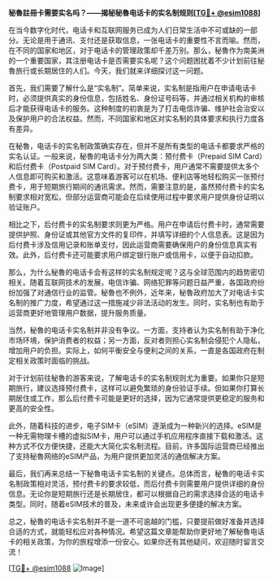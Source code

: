 **秘魯註冊卡需要实名吗？——揭秘秘魯电话卡的实名制规则[[TG💪+ @esim1088](https://t.me/s/esim1088)]**

在当今数字化时代，电话卡和互联网服务已成为人们日常生活中不可或缺的一部分。无论是用于通讯、支付还是获取信息，一张电话卡的重要性不言而喻。然而，在不同的国家和地区，对于电话卡的管理政策却千差万别。那么，秘魯作为南美洲的一个重要国家，其注册电话卡是否需要实名呢？这个问题困扰着不少计划前往秘魯旅行或长期居住的人们。今天，我们就来详细探讨这一问题。

首先，我们需要了解什么是“实名制”。简单来说，实名制是指用户在申请电话卡时，必须提供真实的身份信息，包括姓名、身份证号码等，并通过相关机构的审核后才能获得电话卡的服务。这种制度的初衷是为了打击电信诈骗、维护社会治安以及保护用户的合法权益。然而，不同国家和地区对实名制的具体要求和执行力度各有差异。

在秘魯，电话卡的实名制政策确实存在，但并不是所有类型的电话卡都要求严格的实名认证。一般来说，秘魯的电话卡分为两大类：预付费卡（Prepaid SIM Card）和后付费卡（Postpaid SIM Card）。对于预付费卡，用户通常不需要提供太多个人信息即可购买和激活。这意味着游客可以在机场、便利店等地轻松购买一张预付费卡，用于短期旅行期间的通讯需求。然而，需要注意的是，虽然预付费卡的实名制要求相对宽松，但部分运营商可能会在后续使用过程中要求用户提供身份证明以验证账户。

相比之下，后付费卡的实名制要求则更为严格。用户在申请后付费卡时，通常需要提供护照、身份证或其他官方文件的复印件，并填写详细的个人信息表。这是因为后付费卡涉及信用记录和账单支付，因此运营商需要确保用户的身份信息真实有效。此外，后付费卡还可能要求用户绑定银行账户或信用卡，以便于自动扣款。

那么，为什么秘魯的电话卡会有这样的实名制规定呢？这与全球范围内的趋势密切相关。随着互联网技术的发展，电信诈骗、网络犯罪等问题日益严重，各国政府纷纷加强了对通信行业的监管。秘魯也不例外，近年来，秘魯政府加大了对电话卡实名制的推广力度，希望通过这一措施减少非法活动的发生。同时，实名制也有助于运营商更好地管理用户数据，提升服务质量。

当然，秘魯的电话卡实名制并非没有争议。一方面，支持者认为实名制有助于净化市场环境，保护消费者的权益；另一方面，反对者则担心实名制会侵犯个人隐私，增加用户的负担。实际上，如何平衡安全与便利之间的关系，一直是各国政府在制定相关政策时面临的挑战。

对于计划前往秘魯的游客来说，了解电话卡的实名制规则尤为重要。如果你只是短期旅行，建议选择预付费卡，这样可以避免繁琐的身份验证手续。但如果你打算长期居住或工作，那么后付费卡可能是更好的选择，因为它通常提供更稳定的服务和更高的安全性。

此外，随着科技的进步，电子SIM卡（eSIM）逐渐成为一种新兴的选择。eSIM是一种无需物理卡槽的虚拟SIM卡，用户可以通过手机应用程序直接下载和激活。这种方式不仅方便快捷，还能大大简化实名制流程。目前，许多国际运营商已经推出了支持秘魯网络的eSIM产品，为用户提供更加灵活的通信解决方案。

最后，我们再来总结一下秘魯电话卡实名制的关键点。总体而言，秘魯的电话卡实名制政策相对灵活，预付费卡的要求较低，而后付费卡则需要用户提供详细的身份信息。无论你是短期旅行还是长期居住，都可以根据自己的需求选择合适的电话卡类型。同时，随着eSIM技术的普及，未来或许会出现更多便捷的解决方案。

总之，秘魯的电话卡实名制并不是一道不可逾越的门槛，只要提前做好准备并选择合适的方式，就能轻松应对各种情况。希望这篇文章能帮助你更好地了解秘魯电话卡的相关政策，为你的旅程增添一份安心。如果你还有其他疑问，欢迎随时留言交流！

[[TG💪+ @esim1088](https://t.me/s/esim1088) ![Image](https://i.postimg.cc/4NQfJmqS/Snipaste-2025-05-13-00-14-12.png)]
